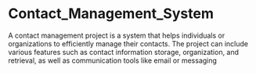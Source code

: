 # Contact_Management_System
A contact management project is a system that helps individuals or organizations to efficiently manage their contacts. The project can include various features such as contact information storage, organization, and retrieval, as well as communication tools like email or messaging
